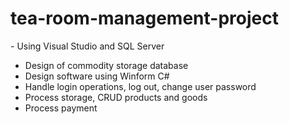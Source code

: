 # tea-room-management-project

- Using Visual Studio and SQL Server 
- Design of commodity storage database  
- Design software using Winform C#  
- Handle login operations, log out, change user password  
- Process storage, CRUD products and goods  
- Process payment
